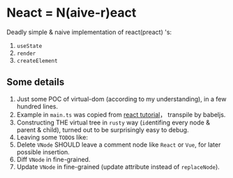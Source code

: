 # Neact = N(aive-r)eact

Deadly simple & naive implementation of react(preact) 's:

1. `useState`
1. `render`
1. `createElement`

## Some details

1. Just some POC of virtual-dom (according to my understanding), in a few hundred lines. 
1. Example in `main.ts` was copied from [react tutorial](https://legacy.reactjs.org/docs/hooks-state.html)， transpile by babeljs.
1. Constructing THE virtual tree in `rusty` way (`id`entifing every node & parent & child), turned out to be surprisingly easy to debug.
1. Leaving some `TODO`s like:
  1. Delete `VNode` SHOULD leave a comment node like `React` or `Vue`, for later possible insertion.
  1. Diff `VNode` in fine-grained.
  1. Update `VNode` in fine-grained (update attribute instead of `replaceNode`).
